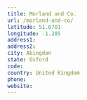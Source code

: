 ```yaml
---
title: Morland and Co.
url: /morland-and-co/
latitude: 51.6701
longitude: -1.285
address1: 
address2: 
city: Abingdon
state: Oxford
code: 
country: United Kingdom
phone: 
website: 
---
```


